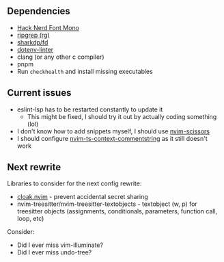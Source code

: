 ## Dependencies

- [Hack Nerd Font Mono](https://github.com/ryanoasis/nerd-fonts/releases/latest)
- [ripgrep (rg)](https://github.com/BurntSushi/ripgrep)
- [sharkdp/fd](https://github.com/sharkdp/fd)
- [dotenv-linter](http://dotenv-linter.github.io/#/installation)
- clang (or any other c compiler)
- pnpm
- Run `checkhealth` and install missing executables

## Current issues

- eslint-lsp has to be restarted constantly to update it
  - This might be fixed, I should try it out by actually coding something (lol)
- I don't know how to add snippets myself, I should use [nvim-scissors](https://github.com/chrisgrieser/nvim-scissors)
- I should configure [nvim-ts-context-commentstring](https://github.com/JoosepAlviste/nvim-ts-context-commentstring) as it still doesn't work

## Next rewrite

Libraries to consider for the next config rewrite:

- [cloak.nvim](https://github.com/laytan/cloak.nvim) - prevent accidental secret sharing
- nvim-treesitter/nvim-treesitter-textobjects - textobject (w, p) for treesitter objects (assignments, conditionals, parameters, function call, loop, etc)

Consider:
- Did I ever miss vim-illuminate?
- Did I ever miss undo-tree?
